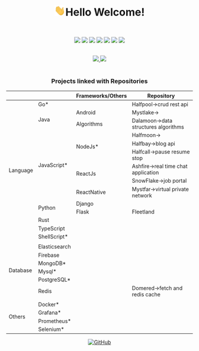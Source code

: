 <h1 align="center"><img src="https://raw.githubusercontent.com/alphasaurs/alphasaurs/master/wave.gif" width="30px">Hello Welcome! </h1>
<br />

<p align="center">
	<a href="http://codeforces.com/profile/alphasaurs"><img src="https://img.shields.io/badge/Codeforces--blue?style=plastic&logo=appveyor"></a>
	<a href="https://www.hackerrank.com/Alphasaurs"><img src="https://img.shields.io/badge/Hackerrank--red?style=plastic&logo=appveyor"></a>
	<a href="https://in.linkedin.com/in/alphasaurs"><img src="https://img.shields.io/badge/Linkedin--blue?style=plastic&logo=appveyor"></a>
	<a href="mailto:hello@alphasaurs.com"><img src="https://img.shields.io/badge/Gmail--lightgrey?style=plastic&logo=appveyor"></a>
	<a href="https://leetcode.com/alphasaurs/"><img src="https://img.shields.io/badge/Leetcode--yellow?style=plastic&logo=appveyor"></a>
	<a href="https://twitter.com/Alphasaurs"><img src="https://img.shields.io/badge/Twitter--blue?style=plastic&logo=appveyor"></a>
	<a href="https://bugcrowd.com/alphasaurs"><img src="https://img.shields.io/badge/Bugcrowd--orange?style=plastic&logo=appveyor"></a>
</p>

<br />

<div align="center">
<a href="https://github-readme-stats.vercel.app/api?username=alphasaurs&theme=buefy&show_icons=buefy">
<img src=https://github-readme-stats.vercel.app/api?username=alphasaurs&theme=buefy&show_icons=buefy />
</a>
<a href="https://github.com/alphasaurs/github-readme-stats">
<img src=https://github-readme-stats.vercel.app/api/top-langs/?username=alphasaurs&layout=compact />
</a>
</div>  
<br />


<div align="center">
	<h3>Projects linked with Repositories</h3>
<table>
    <thead>
        <tr>
            <th colspan=2></th>
	    <th >Frameworks/Others</th>
            <th colspan=2>Repository</th>
        </tr>
    </thead>
    <tbody>
	 <tr>
            <td rowspan=15>Language</td>
        </tr>
	 <tr>
            <td rowspan=1>Go*</td>
	    <td></td>
	     <td>Halfpool->crud rest api</td>
        </tr>
	 <tr>
            <td rowspan=2>Java</td>
            <td rowspan=1>Android</td>
            <td colspan=3>Mystlake-></td>   
        </tr>
         <tr>
            <td rowspan=1>Algorithms</td>
            <td colspan=3>Dalamoon->data structures algorithms</td> 
        </tr>
        <tr>
            <td rowspan=6>JavaScript*</td>
            <td rowspan=3>NodeJs*</td>
            <td colspan=3>Halfmoon-> </td> 
	 <tr>
	      <td colspan=3>Halfbay->blog api</td>	    
	 </tr>
	 <tr>
	     <td colspan=3>Halfcall->pause resume stop</td>	    
	 </tr>
	 <tr>
            <td rowspan=2>ReactJs</td>
            <td colspan=3>Ashfire->real time chat application</td>   
         </tr>
	 <tr>
	      <td colspan=3>SnowFlake->job portal</td>	    
	 </tr>
	 <tr>
        	  <td >ReactNative</td>
                    <td colspan=3>Mystfar->virtual private network</td>	 
	   </tr>
	  <tr>
            <td rowspan=2>Python</td>
	    <td>Django</td>
	     <td></td>
        </tr>
	  <tr>
            <td>Flask</td>
	     <td>Fleetland</td>
	  </tr>
	  <tr>
            <td rowspan=1>Rust</td>
	    <td></td>
	     <td></td>
        </tr>
	 <tr>
            <td rowspan=1>TypeScript</td>
	    <td></td>
	     <td></td>
        </tr>
	 <tr>
            <td rowspan=1>ShellScript*</td>
	    <td></td>
	    <td></td>
        </tr>
	  <tr>
            <td ></td>
	    <td></td>
	     <td></td>
	     <td></td>
        </tr>
	 <tr>
            <td rowspan=6>Database</td>
	    <td>Elasticsearch</td>
	    <td></td>
        </tr>
	 <tr>
              <td>Firebase</td>
	      <td></td>
	  </tr>
	  <tr>
              <td>MongoDB*</td>
		<td></td>
	       <td></td>
	  </tr>
	    <tr>
            <td>Mysql*</td>
	    <td></td>
	    <td></td>
	   </tr>
	   <tr>
	      <td> PostgreSQL*</td>
	       <td></td>
		<td></td>
	   </tr>
	    <tr>
	       <td >Redis</td> 
		<td></td>
	       <td>Domered->fetch and redis cache</td>	
	   </tr>
	    <tr>
		    <td></td>
		     <td></td>
		     <td></td>
		     <td></td>
	    </tr>
	   <tr>
             <td rowspan=6>Others</td>
	     <td>Docker*</td>
	     <td></td>
	     <td></td>
           </tr>
	   <tr>
	      <td>Grafana*</td>
	       <td></td>
	       <td></td>
	   </tr>
	    <tr>
	      <td>Prometheus*</td>
	       <td></td>
	       <td></td>
	   </tr>
	     <tr>
	      <td>Selenium*</td>
	       <td></td>
	       <td></td>
	   </tr>
	  </tbody>
</table>
</div>

<p align="center">
<a href="https://github.com/Alphasaurs/"><img src="https://visitor-badge.glitch.me/badge?page_id=alphasaurs.alphasaurs/" alt="GitHub"></a>
</p>

